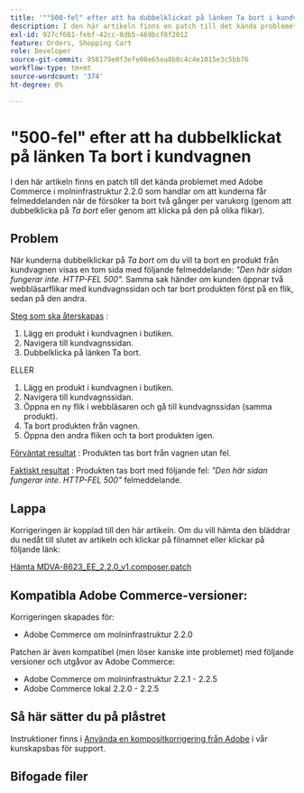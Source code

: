 ```yaml
---
title: '""500-fel" efter att ha dubbelklickat på länken Ta bort i kundvagnen"'
description: I den här artikeln finns en patch till det kända problemet med Adobe Commerce i molninfrastruktur 2.2.0 som handlar om att kunderna får felmeddelanden när de försöker ta bort en varukorg två gånger (genom att dubbelklicka på länken *Ta bort* eller genom att klicka på den på olika flikar).
exl-id: 927cf681-febf-42cc-8db5-469bcf8f2012
feature: Orders, Shopping Cart
role: Developer
source-git-commit: 958179e0f3efe08e65ea8b0c4c4e1015e3c5bb76
workflow-type: tm+mt
source-wordcount: '374'
ht-degree: 0%

---
```


# &quot;500-fel&quot; efter att ha dubbelklickat på länken Ta bort i kundvagnen

I den här artikeln finns en patch till det kända problemet med Adobe Commerce i molninfrastruktur 2.2.0 som handlar om att kunderna får felmeddelanden när de försöker ta bort två gånger per varukorg (genom att dubbelklicka på *Ta bort* eller genom att klicka på den på olika flikar).

## Problem

När kunderna dubbelklickar på *Ta bort* om du vill ta bort en produkt från kundvagnen visas en tom sida med följande felmeddelande: *&quot;Den här sidan fungerar inte. HTTP-FEL 500&quot;.* Samma sak händer om kunden öppnar två webbläsarflikar med kundvagnssidan och tar bort produkten först på en flik, sedan på den andra.

<u>Steg som ska återskapas</u> :

1. Lägg en produkt i kundvagnen i butiken.
1. Navigera till kundvagnssidan.
1. Dubbelklicka på länken Ta bort.

ELLER

1. Lägg en produkt i kundvagnen i butiken.
1. Navigera till kundvagnssidan.
1. Öppna en ny flik i webbläsaren och gå till kundvagnssidan (samma produkt).
1. Ta bort produkten från vagnen.
1. Öppna den andra fliken och ta bort produkten igen.

<u>Förväntat resultat</u> : Produkten tas bort från vagnen utan fel.

<u>Faktiskt resultat</u> : Produkten tas bort med följande fel: *&quot;Den här sidan fungerar inte. HTTP-FEL 500&quot;* felmeddelande.

## Lappa

Korrigeringen är kopplad till den här artikeln. Om du vill hämta den bläddrar du nedåt till slutet av artikeln och klickar på filnamnet eller klickar på följande länk:

[Hämta MDVA-8623\_EE\_2.2.0\_v1.composer.patch](assets/MDVA-8623_EE_2.2.0_v1.composer.patch.zip)

## Kompatibla Adobe Commerce-versioner:

Korrigeringen skapades för:

* Adobe Commerce om molninfrastruktur 2.2.0

Patchen är även kompatibel (men löser kanske inte problemet) med följande versioner och utgåvor av Adobe Commerce:

* Adobe Commerce om molninfrastruktur 2.2.1 - 2.2.5
* Adobe Commerce lokal 2.2.0 - 2.2.5

## Så här sätter du på plåstret

Instruktioner finns i [Använda en kompositkorrigering från Adobe](/help/how-to/general/how-to-apply-a-composer-patch-provided-by-magento.md) i vår kunskapsbas för support.

## Bifogade filer
